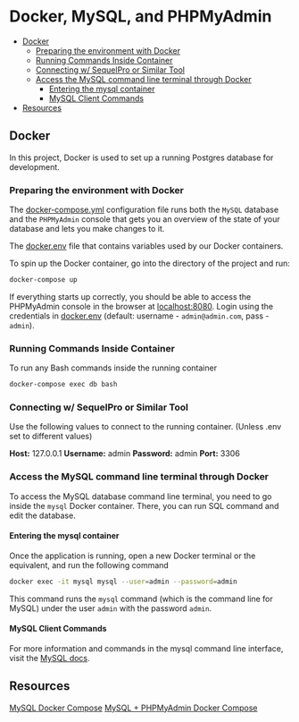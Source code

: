 # Docker, MySQL, and PHPMyAdmin

- [Docker](#docker)
  - [Preparing the environment with Docker](#preparing-the-environment-with-docker)
  - [Running Commands Inside Container](#running-commands-inside-container)
  - [Connecting w/ SequelPro or Similar Tool](#connecting-w/-sequelpro-or-similar-tool)
  - [Access the MySQL command line terminal through Docker](#access-the-mysql-command-line-terminal-through-Docker)
    - [Entering the mysql container](#entering-the-mysql-container)
    - [MySQL Client Commands](#mysql-client-commands)
- [Resources](#resources)

## Docker

In this project, Docker is used to set up a running Postgres database for development.

### Preparing the environment with Docker

The [docker-compose.yml](../docker-compose.yml) configuration file runs both the `MySQL` database and the `PHPMyAdmin` console that gets you an overview of the state of your database and lets you make changes to it.

The [docker.env](../docker.env) file that contains variables used by our Docker containers.

To spin up the Docker container, go into the directory of the project and run:

```bash
docker-compose up
```

If everything starts up correctly, you should be able to access the PHPMyAdmin console in the browser at [localhost:8080](http://localhost:8080/). Login using the credentials in [docker.env](../docker.env) (default: username - `admin@admin.com`, pass - `admin`).

### Running Commands Inside Container

To run any Bash commands inside the running container

```bash
docker-compose exec db bash
```

### Connecting w/ SequelPro or Similar Tool

Use the following values to connect to the running container. (Unless .env set to different values)

**Host:** 127.0.0.1
**Username:** admin
**Password:** admin
**Port:** 3306

### Access the MySQL command line terminal through Docker

To access the MySQL database command line terminal, you need to go inside the `mysql` Docker container. There, you can run SQL command and edit the database.

#### Entering the mysql container

Once the application is running, open a new Docker terminal or the equivalent, and run the following command

```bash
docker exec -it mysql mysql --user=admin --password=admin
```

This command runs the `mysql` command (which is the command line for MySQL) under the user `admin` with the password `admin`.

#### MySQL Client Commands

For more information and commands in the mysql command line interface, visit the [MySQL docs](https://dev.mysql.com/doc/refman/8.0/en/mysql-commands.html).

## Resources

[MySQL Docker Compose](https://dev.to/alexmacarthur/quickly-spin-up-mysql-w-docker-compose-4g35)
[MySQL + PHPMyAdmin Docker Compose](https://gist.github.com/bradtraversy/faa8de544c62eef3f31de406982f1d42)
